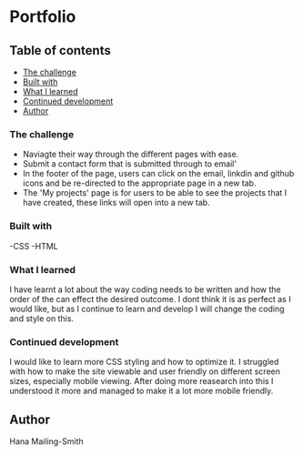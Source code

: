 # Portfolio


## Table of contents
  - [The challenge](#the-challenge)
  - [Built with](#built-with)
  - [What I learned](#what-i-learned)
  - [Continued development](#continued-development)
  - [Author](#author)

### The challenge
* Naviagte their way through the different pages with ease. 
* Submit a contact form that is submitted through to email'
* In the footer of the page, users can click on the email, linkdin and github icons and be re-directed to the appropriate page in a new tab. 
* The 'My projects' page is for users to be able to see the projects that I have created, these links will open into a new tab. 

### Built with
-CSS
-HTML

### What I learned
I have learnt a lot about the way coding needs to be written and how the order of the can effect the desired outcome. I dont think it is as perfect as I would like, but as I continue to learn and develop I will change the coding and style on this. 

### Continued development
I would like to learn more CSS styling and how to optimize it. I struggled with how to make the site viewable and user friendly on different screen sizes, especially mobile viewing. After doing more reasearch into this I understood it more and managed to make it a lot more mobile friendly. 

## Author
Hana Mailing-Smith
